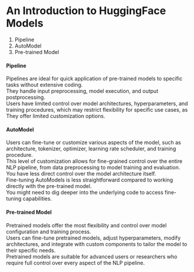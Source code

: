 <h1>An Introduction to HuggingFace Models</h1>

1. Pipeline
2. AutoModel
3. Pre-trained Model

<h4>Pipeline</h4>
Pipelines are ideal for quick application of pre-trained models to specific tasks without extensive coding.<br>
They handle input preprocessing, model execution, and output postprocessing.<br>
Users have limited control over model architectures, hyperparameters, and training procedures, which may restrict flexibility for specific use cases, as They offer limited customization options.

<h4>AutoModel</h4>
Users can fine-tune or customize various aspects of the model, such as architecture, tokenizer, optimizer, learning rate scheduler, and training procedure.<br>
This level of customization allows for fine-grained control over the entire NLP pipeline, from data preprocessing to model training and evaluation.<br>
You have less direct control over the model architecture itself.<br>
Fine-tuning AutoModels is less straightforward compared to working directly with the pre-trained model.<br>
You might need to dig deeper into the underlying code to access fine-tuning capabilities. <br>

<h4>Pre-trained Model</h4>
Pretrained models offer the most flexibility and control over model configuration and training process.<br>
Users can fine-tune pretrained models, adjust hyperparameters, modify architectures, and integrate with custom components to tailor the model to their specific needs.<br>
Pretrained models are suitable for advanced users or researchers who require full control over every aspect of the NLP pipeline.<br>
